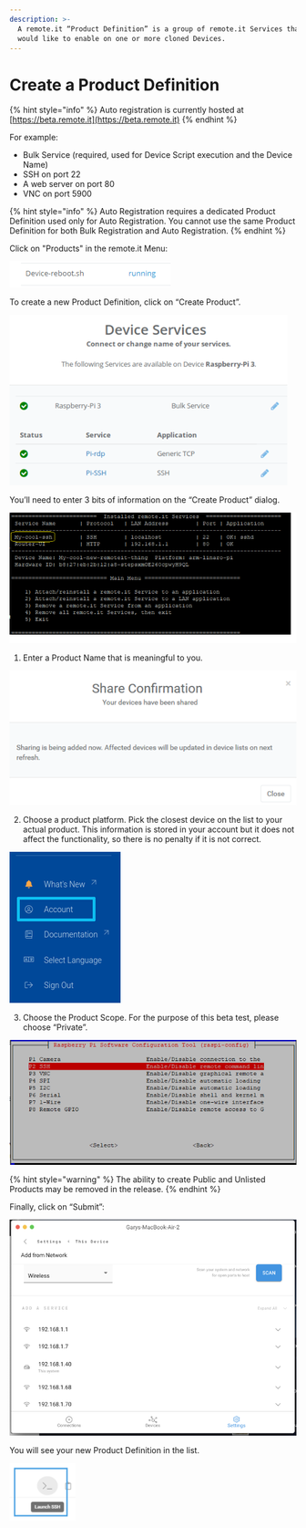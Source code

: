```yaml
---
description: >-
  A remote.it “Product Definition” is a group of remote.it Services that you
  would like to enable on one or more cloned Devices.
---
```


# Create a Product Definition

{% hint style="info" %}
Auto registration is currently hosted at [https://beta.remote.it](https://beta.remote.it)
{% endhint %}

For example:

* Bulk Service \(required, used for Device Script execution and the Device Name\)
* SSH on port 22
* A web server on port 80
* VNC on port 5900

{% hint style="info" %}
Auto Registration requires a dedicated Product Definition used only for Auto Registration. You cannot use the same Product Definition for both Bulk Registration and Auto Registration.
{% endhint %}

Click on "Products" in the remote.it Menu:

![](../../.gitbook/assets/image%20%28136%29.png)

To create a new Product Definition, click on “Create Product”.

![](../../.gitbook/assets/image%20%28212%29.png)

You’ll need to enter 3 bits of information on the “Create Product” dialog.

![](../../.gitbook/assets/image%20%28241%29.png)

1. Enter a Product Name that is meaningful to you.

![](../../.gitbook/assets/image%20%28456%29.png)

2. Choose a product platform.  Pick the closest device on the list to your actual product.  This information is stored in your account but it does not affect the functionality, so there is no penalty if it is not correct.

![](../../.gitbook/assets/image%20%28255%29.png)

3. Choose the Product Scope.  For the purpose of this beta test, please choose “Private”.

![](../../.gitbook/assets/image%20%28130%29.png)

{% hint style="warning" %}
The ability to create Public and Unlisted Products may be removed in the release.
{% endhint %}

Finally, click on “Submit”:

![](../../.gitbook/assets/image%20%28203%29.png)

You will see your new Product Definition in the list.

![](../../.gitbook/assets/image%20%28349%29.png)

